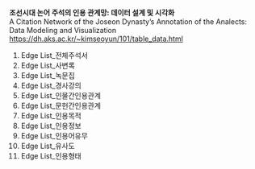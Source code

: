 <b>조선시대 논어 주석의 인용 관계망: 데이터 설계 및 시각화</b><br/>
A Citation Network of the Joseon Dynasty’s Annotation of the Analects: Data Modeling and Visualization
https://dh.aks.ac.kr/~kimseoyun/101/table_data.html<br/>

1. Edge List_전체주석서
2. Edge List_사변록
3. Edge List_녹문집
4. Edge List_경사강의
5. Edge List_인물간인용관계
6. Edge List_문헌간인용관계
7. Edge List_인용목적
8. Edge List_인용정보
9. Edge List_인용어유무
10. Edge List_유사도
11. Edge List_인용형태
